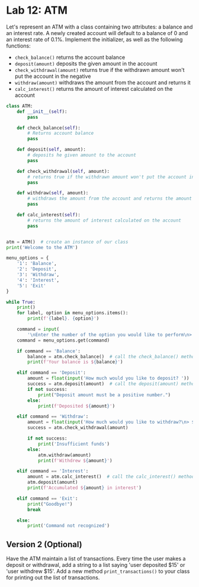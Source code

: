 # Lab 12: ATM

Let's represent an ATM with a class containing two attributes: a balance and an interest rate. A newly created account will default to a balance of 0 and an interest rate of 0.1%. Implement the initializer, as well as the following functions:

-   `check_balance()` returns the account balance
-   `deposit(amount)` deposits the given amount in the account
-   `check_withdrawal(amount)` returns true if the withdrawn amount won't put the account in the negative
-   `withdraw(amount)` withdraws the amount from the account and returns it
-   `calc_interest()` returns the amount of interest calculated on the account

```python
class ATM:
    def __init__(self):
        pass

    def check_balance(self):
        # Returns account balance
        pass

    def deposit(self, amount):
        # deposits he given amount to the account
        pass

    def check_withdrawal(self, amount):
        # returns true if the withdrawn amount won't put the account in the negative
        pass

    def withdraw(self, amount):
        # withdraws the amount from the account and returns the amount
        pass

    def calc_interest(self):
        # returns the amount of interest calculated on the account
        pass


atm = ATM()  # create an instance of our class
print('Welcome to the ATM')

menu_options = {
    '1': 'Balance',
    '2': 'Deposit',
    '3': 'Withdraw',
    '4': 'Interest',
    '5': 'Exit'
}

while True:
    print()
    for label, option in menu_options.items():
        print(f'{label}. {option}')

    command = input(
        '\nEnter the number of the option you would like to perform\n> ')
    command = menu_options.get(command)

    if command == 'Balance':
        balance = atm.check_balance()  # call the check_balance() method
        print(f'Your balance is ${balance}')

    elif command == 'Deposit':
        amount = float(input('How much would you like to deposit? '))
        success = atm.deposit(amount)  # call the deposit(amount) method
        if not success:
            print("Deposit amount must be a positive number.")
        else:
            print(f'Deposited ${amount}')

    elif command == 'Withdraw':
        amount = float(input('How much would you like to withdraw?\n> $'))
        success = atm.check_withdrawal(amount)

        if not success:
            print('Insufficient funds')
        else:
            atm.withdraw(amount)
            print(f'Withdrew ${amount}')

    elif command == 'Interest':
        amount = atm.calc_interest()  # call the calc_interest() method
        atm.deposit(amount)
        print(f'Accumulated ${amount} in interest')

    elif command == 'Exit':
        print("Goodbye!")
        break

    else:
        print('Command not recognized')

```

## Version 2 (Optional)

Have the ATM maintain a list of transactions. Every time the user makes a deposit or withdrawal, add a string to a list saying 'user deposited $15' or 'user withdrew $15'. Add a new method `print_transactions()` to your class for printing out the list of transactions.
